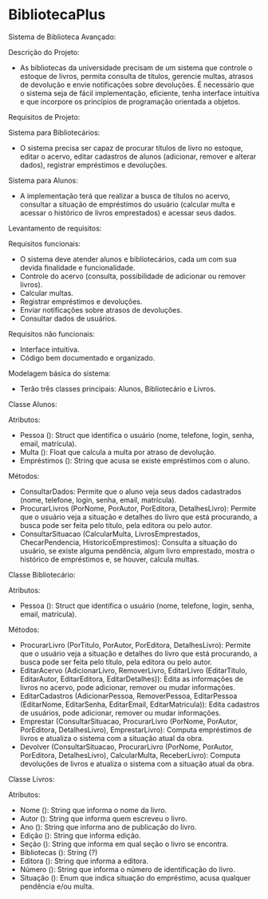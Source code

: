 # BibliotecaPlus
Sistema de Biblioteca Avançado: 

Descrição do Projeto:  

- As bibliotecas da universidade precisam de um sistema que controle o estoque de livros, permita consulta de títulos, gerencie multas, atrasos de devolução e envie notificações sobre devoluções. É necessário que o sistema seja de fácil implementação, eficiente, tenha interface intuitiva e que incorpore os princípios de programação orientada a objetos. 

Requisitos de Projeto: 

Sistema para Bibliotecários: 
- O sistema precisa ser capaz de procurar títulos de livro no estoque, editar o acervo, editar cadastros de alunos (adicionar, remover e alterar dados), registrar empréstimos e devoluções. 

Sistema para Alunos: 
- A implementação terá que realizar a busca de títulos no acervo, consultar a situação de empréstimos do usuário (calcular multa e acessar o histórico de livros emprestados) e acessar seus dados. 

Levantamento de requisitos: 

Requisitos funcionais: 

- O sistema deve atender alunos e bibliotecários, cada um com sua devida finalidade e funcionalidade. 
- Controle do acervo (consulta, possibilidade de adicionar ou remover livros). 
- Calcular multas. 
- Registrar empréstimos e devoluções. 
- Enviar notificações sobre atrasos de devoluções. 
- Consultar dados de usuários. 

Requisitos não funcionais: 
- Interface intuitiva. 
- Código bem documentado e organizado. 

Modelagem básica do sistema: 
- Terão três classes principais: Alunos, Bibliotecário e Livros. 

Classe Alunos: 

Atributos: 
- Pessoa (): Struct que identifica o usuário (nome, telefone, login, senha, email, matrícula).
- Multa (): Float que calcula a multa por atraso de devolução.
- Empréstimos (): String que acusa se existe empréstimos com o aluno.

Métodos: 
- ConsultarDados: Permite que o aluno veja seus dados cadastrados (nome, telefone, login, senha, email, matrícula).
- ProcurarLivros (PorNome, PorAutor, PorEditora, DetalhesLivro): Permite que o usuário veja a situação e detalhes do livro que está procurando, a busca pode ser feita pelo título, pela editora ou pelo autor.
- ConsultarSituacao (CalcularMulta, LivrosEmprestados, ChecarPendencia, HistoricoEmprestimos): Consulta a situação do usuário, se existe alguma pendência, algum livro emprestado, mostra o histórico de empréstimos e, se houver, calcula multas.


Classe Bibliotecário: 

Atributos: 
- Pessoa (): Struct que identifica o usuário (nome, telefone, login, senha, email, matrícula).

Métodos: 

- ProcurarLivro (PorTitulo, PorAutor, PorEditora, DetalhesLivro): Permite que o usuário veja a situação e detalhes do livro que está procurando, a busca pode ser feita pelo título, pela editora ou pelo autor.
- EditarAcervo (AdicionarLivro, RemoverLivro, EditarLivro (EditarTitulo, EditarAutor, EditarEditora, EditarDetalhes)): Edita as informações de livros no acervo, pode adicionar, remover ou mudar informações. 
- EditarCadastros (AdicionarPessoa, RemoverPessoa, EditarPessoa (EditarNome, EditarSenha, EditarEmail, EditarMatricula)): Edita cadastros de usuários, pode adicionar, remover ou mudar informações.
- Emprestar (ConsultarSituacao, ProcurarLivro (PorNome, PorAutor, PorEditora, DetalhesLivro), EmprestarLivro): Computa empréstimos de livros e atualiza o sistema com a situação atual da obra.
- Devolver (ConsultarSituacao, ProcurarLivro (PorNome, PorAutor, PorEditora, DetalhesLivro), CalcularMulta, ReceberLivro): Computa devoluções de livros e atualiza o sistema com a situação atual da obra.

Classe Livros:

Atributos:

- Nome (): String que informa o nome da livro.
- Autor (): String que informa quem escreveu o livro.
- Ano (): String que informa ano de publicação do livro.
- Edição (): String que informa edição.
- Seção (): String que informa em qual seção o livro se encontra.
- Bibliotecas (): String (?)
- Editora (): String que informa  a editora.
- Número (): String que informa o número de identificação do livro.
- Situação (): Enum  que indica situação do empréstimo, acusa qualquer pendência e/ou multa.